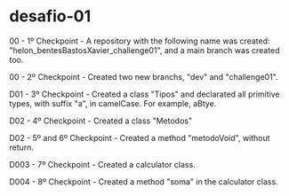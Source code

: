 # desafio-01

00 - 1º Checkpoint - A repository with the following name was created: "helon_bentesBastosXavier_challenge01", and a main branch was created too.

00 - 2º Checkpoint - Created two new branchs, "dev" and "challenge01".

D01 - 3º Checkpoint - Created a class "Tipos" and declarated all primitive types, with suffix "a", in camelCase. For example, aBtye. 

D02 - 4º Checkpoint - Created a class "Metodos"

D02 - 5º and 6º Checkpoint - Created a method "metodoVoid", without return.

D003 - 7º Checkpoint - Created a calculator class.

D004 - 8º Checkpoint - Created a method "soma" in the calculator class.

